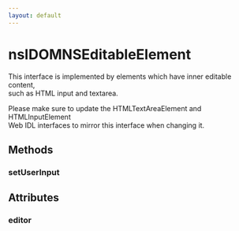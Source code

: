 ```yaml
---
layout: default
---
```


# nsIDOMNSEditableElement #
  
This interface is implemented by elements which have inner editable content,  
such as HTML input and textarea.  
  
Please make sure to update the HTMLTextAreaElement and HTMLInputElement  
Web IDL interfaces to mirror this interface when changing it.  
  
  

## Methods ##

### setUserInput ###

## Attributes ##

### editor ###
